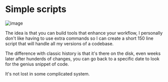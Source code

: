 # Simple scripts

![image](https://github.com/user-attachments/assets/1e9cf0ac-bc72-49c1-9880-de454477a3b2)

The idea is that you can build tools that enhance your workflow, I personally don't like having to use extra commands so I can create a short 150 line script that will handle all my versions of a codebase. 

The difference with classic history is that it's there on the disk, even weeks later after hunderds of changes, you can go back to a specific date to look for the genius snippet of code. 

It's not lost in some complicated system. 

